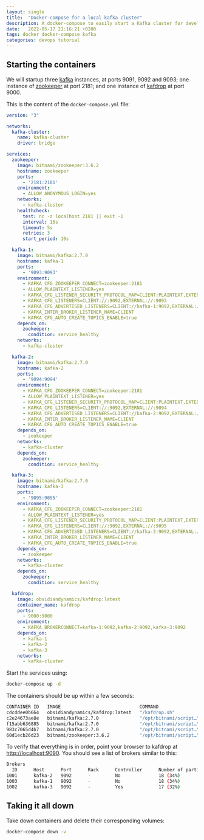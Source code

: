 ```yaml
---
layout: single
title:  "Docker-compose for a local kafka cluster"
description: A docker-compose to easily start a Kafka cluster for development purposes
date:   2022-05-17 21:16:21 +0200
tags: docker docker-compose kafka
categories: devops tutorial
---
```


## Starting the containers

We will startup three [kafka](https://kafka.apache.org/) instances, at ports 9091, 9092 and 9093; one instance of [zookeeper](https://zookeeper.apache.org/) at port 2181; and one instance of [kafdrop](https://github.com/obsidiandynamics/kafdrop) at port 9000.

This is the content of the ```docker-compose.yml``` file:

```yaml
version: "3"

networks:
  kafka-cluster:
    name: kafka-cluster
    driver: bridge

services:
  zookeeper:
    image: bitnami/zookeeper:3.6.2
    hostname: zookeeper
    ports:
      - '2181:2181'
    environment:
      - ALLOW_ANONYMOUS_LOGIN=yes
    networks:
      - kafka-cluster
    healthcheck:
      test: nc -z localhost 2181 || exit -1
      interval: 10s
      timeout: 5s
      retries: 3
      start_period: 10s

  kafka-1:
    image: bitnami/kafka:2.7.0
    hostname: kafka-1
    ports:
      - '9093:9093'
    environment:
      - KAFKA_CFG_ZOOKEEPER_CONNECT=zookeeper:2181
      - ALLOW_PLAINTEXT_LISTENER=yes
      - KAFKA_CFG_LISTENER_SECURITY_PROTOCOL_MAP=CLIENT:PLAINTEXT,EXTERNAL:PLAINTEXT
      - KAFKA_CFG_LISTENERS=CLIENT://:9092,EXTERNAL://:9093
      - KAFKA_CFG_ADVERTISED_LISTENERS=CLIENT://kafka-1:9092,EXTERNAL://localhost:9093
      - KAFKA_INTER_BROKER_LISTENER_NAME=CLIENT
      - KAFKA_CFG_AUTO_CREATE_TOPICS_ENABLE=true
    depends_on:
      zookeeper:
        condition: service_healthy
    networks:
      - kafka-cluster

  kafka-2:
    image: bitnami/kafka:2.7.0
    hostname: kafka-2
    ports:
      - '9094:9094'
    environment:
      - KAFKA_CFG_ZOOKEEPER_CONNECT=zookeeper:2181
      - ALLOW_PLAINTEXT_LISTENER=yes
      - KAFKA_CFG_LISTENER_SECURITY_PROTOCOL_MAP=CLIENT:PLAINTEXT,EXTERNAL:PLAINTEXT
      - KAFKA_CFG_LISTENERS=CLIENT://:9092,EXTERNAL://:9094
      - KAFKA_CFG_ADVERTISED_LISTENERS=CLIENT://kafka-2:9092,EXTERNAL://localhost:9094
      - KAFKA_INTER_BROKER_LISTENER_NAME=CLIENT
      - KAFKA_CFG_AUTO_CREATE_TOPICS_ENABLE=true
    depends_on:
      - zookeeper
    networks:
      - kafka-cluster
    depends_on:
      zookeeper:
        condition: service_healthy

  kafka-3:
    image: bitnami/kafka:2.7.0
    hostname: kafka-3
    ports:
      - '9095:9095'
    environment:
      - KAFKA_CFG_ZOOKEEPER_CONNECT=zookeeper:2181
      - ALLOW_PLAINTEXT_LISTENER=yes
      - KAFKA_CFG_LISTENER_SECURITY_PROTOCOL_MAP=CLIENT:PLAINTEXT,EXTERNAL:PLAINTEXT
      - KAFKA_CFG_LISTENERS=CLIENT://:9092,EXTERNAL://:9095
      - KAFKA_CFG_ADVERTISED_LISTENERS=CLIENT://kafka-3:9092,EXTERNAL://localhost:9095
      - KAFKA_INTER_BROKER_LISTENER_NAME=CLIENT
      - KAFKA_CFG_AUTO_CREATE_TOPICS_ENABLE=true
    depends_on:
      - zookeeper
    networks:
      - kafka-cluster
    depends_on:
      zookeeper:
        condition: service_healthy

  kafdrop:
    image: obsidiandynamics/kafdrop:latest
    container_name: kafdrop
    ports:
      - 9000:9000
    environment:
      - KAFKA_BROKERCONNECT=kafka-1:9092,kafka-2:9092,kafka-3:9092
    depends_on:
      - kafka-1
      - kafka-2
      - kafka-3
    networks:
      - kafka-cluster

```

Start the services using:

```bash
docker-compose up -d
```

The containers should be up within a few seconds:

```bash
CONTAINER ID   IMAGE                             COMMAND                  CREATED       STATUS                    PORTS                                                  NAMES
cdcddee0b664   obsidiandynamics/kafdrop:latest   "/kafdrop.sh"            8 weeks ago   Up 6 seconds              0.0.0.0:9000->9000/tcp                                 kafdrop
c2e24673ae8e   bitnami/kafka:2.7.0               "/opt/bitnami/script…"   8 weeks ago   Up 7 seconds              9092/tcp, 0.0.0.0:9095->9095/tcp                       kafka-kafka-3-1
f15abb636885   bitnami/kafka:2.7.0               "/opt/bitnami/script…"   8 weeks ago   Up 7 seconds              9092/tcp, 0.0.0.0:9094->9094/tcp                       kafka-kafka-2-1
983c7065d4b7   bitnami/kafka:2.7.0               "/opt/bitnami/script…"   8 weeks ago   Up 7 seconds              9092/tcp, 0.0.0.0:9093->9093/tcp                       kafka-kafka-1-1
60d1ecb26d23   bitnami/zookeeper:3.6.2           "/opt/bitnami/script…"   8 weeks ago   Up 21 seconds (healthy)   2888/tcp, 3888/tcp, 0.0.0.0:2181->2181/tcp, 8080/tcp   kafka-zookeeper-1
```

To verify that everything is in order, point your browser to kafdrop at [http://localhost:9090](http://localhost:9090). You should see a list of brokers similar to this:

```bash
Brokers
  ID      Host      Port      Rack      Controller      Number of partitions (% of total)
1001      kafka-2   9092      -         No              18 (34%)
1003      kafka-1   9092      -         No              18 (34%)
1002      kafka-3   9092      -         Yes             17 (32%) 
```

## Taking it all down

Take down containers and delete their corresponding volumes:

```bash
docker-compose down -v
```
